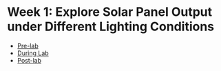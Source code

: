 # Week 1: Explore Solar Panel Output under Different Lighting Conditions

+ [Pre-lab](week1-prelab)
+ [During Lab](week1-during-lab)
+ [Post-lab](week1-postlab)



